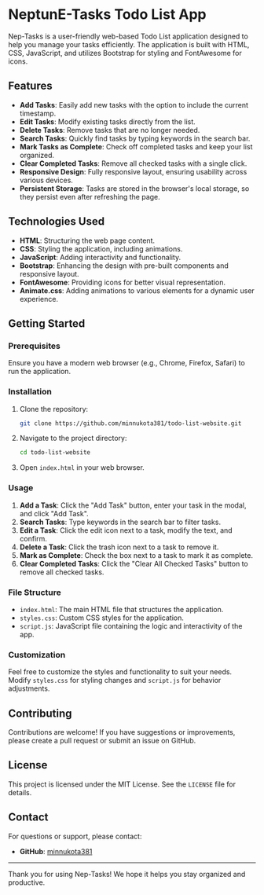 # NeptunE-Tasks Todo List App

Nep-Tasks is a user-friendly web-based Todo List application designed to help you manage your tasks efficiently. The application is built with HTML, CSS, JavaScript, and utilizes Bootstrap for styling and FontAwesome for icons.

## Features

- **Add Tasks**: Easily add new tasks with the option to include the current timestamp.
- **Edit Tasks**: Modify existing tasks directly from the list.
- **Delete Tasks**: Remove tasks that are no longer needed.
- **Search Tasks**: Quickly find tasks by typing keywords in the search bar.
- **Mark Tasks as Complete**: Check off completed tasks and keep your list organized.
- **Clear Completed Tasks**: Remove all checked tasks with a single click.
- **Responsive Design**: Fully responsive layout, ensuring usability across various devices.
- **Persistent Storage**: Tasks are stored in the browser's local storage, so they persist even after refreshing the page.

## Technologies Used

- **HTML**: Structuring the web page content.
- **CSS**: Styling the application, including animations.
- **JavaScript**: Adding interactivity and functionality.
- **Bootstrap**: Enhancing the design with pre-built components and responsive layout.
- **FontAwesome**: Providing icons for better visual representation.
- **Animate.css**: Adding animations to various elements for a dynamic user experience.

## Getting Started

### Prerequisites

Ensure you have a modern web browser (e.g., Chrome, Firefox, Safari) to run the application.

### Installation

1. Clone the repository:

    ```bash
    git clone https://github.com/minnukota381/todo-list-website.git
    ```

2. Navigate to the project directory:

    ```bash
    cd todo-list-website
    ```

3. Open `index.html` in your web browser.

### Usage

1. **Add a Task**: Click the "Add Task" button, enter your task in the modal, and click "Add Task".
2. **Search Tasks**: Type keywords in the search bar to filter tasks.
3. **Edit a Task**: Click the edit icon next to a task, modify the text, and confirm.
4. **Delete a Task**: Click the trash icon next to a task to remove it.
5. **Mark as Complete**: Check the box next to a task to mark it as complete.
6. **Clear Completed Tasks**: Click the "Clear All Checked Tasks" button to remove all checked tasks.

### File Structure

- `index.html`: The main HTML file that structures the application.
- `styles.css`: Custom CSS styles for the application.
- `script.js`: JavaScript file containing the logic and interactivity of the app.

### Customization

Feel free to customize the styles and functionality to suit your needs. Modify `styles.css` for styling changes and `script.js` for behavior adjustments.

## Contributing

Contributions are welcome! If you have suggestions or improvements, please create a pull request or submit an issue on GitHub.

## License

This project is licensed under the MIT License. See the `LICENSE` file for details.

## Contact

For questions or support, please contact:

- **GitHub**: [minnukota381](https://github.com/minnukota381)

---

Thank you for using Nep-Tasks! We hope it helps you stay organized and productive.

